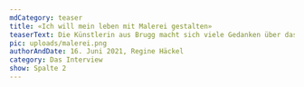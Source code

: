 ```yaml
---
mdCategory: teaser
title: «Ich will mein leben mit Malerei gestalten»
teaserText: Die Künstlerin aus Brugg macht sich viele Gedanken über das Leben nach der Ausstellung.
pic: uploads/malerei.png
authorAndDate: 16. Juni 2021, Regine Häckel
category: Das Interview
show: Spalte 2
---
```

